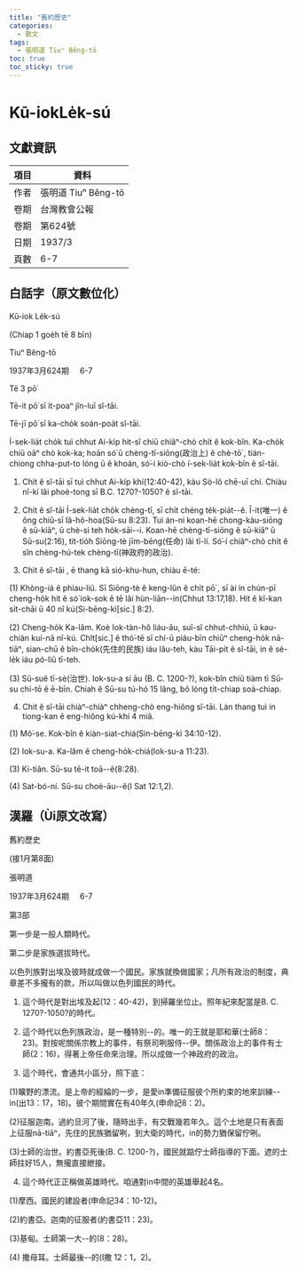 ```yaml
---
title: "舊約歷史"
categories:
  - 散文
tags:
  - 張明道 Tiuⁿ Bêng-tō
toc: true
toc_sticky: true
---
```


# Kū-iokLe̍k-sú

## 文獻資訊

| 項目 | 資料 |
|---|---|
| 作者 | 張明道 Tiuⁿ Bêng-tō |
| 卷期 | 台灣教會公報 |
| 卷期 | 第624號 |
| 日期 | 1937/3 |
| 頁數 | 6-7 |

## 白話字（原文數位化）

Kū-iok Le̍k-sú

(Chiap 1 goe̍h tē 8 bīn)

Tiuⁿ Bêng-tō

1937年3月624期     6-7

Tē 3 pō͘

Tē-it pō͘ sī it-poaⁿ jîn-luī sî-tāi.

Tē-jī pō͘ sī ka-cho̍k soán-poa̍t sî-tāi.

Í-sek-lia̍t cho̍k tuì chhut Ai-ki̍p hit-sî chiū chiâⁿ-chò chi̍t ê kok-bîn. Ka-cho̍k chiū oāⁿ chò kok-ka; hoān só͘ ū chèng-tī-siōng(政治上) ê chè-tō͘ , tián-chiong chha-put-to lóng ū ê khoán, só͘-í kiò-chò í-sek-lia̍t kok-bîn ê sî-tāi.

1. Chit ê sî-tāi sī tuì chhut Ai-ki̍p khí(12:40-42), kàu Sò-lô chē-uī chí. Chiàu nî-kí lâi phoè-tong sī B.C. 1270?-1050? ê sî-tāi.

2. Chit ê sî-tāi Í-sek-lia̍t cho̍k chèng-tī, sī chi̍t chéng te̍k-pia̍t--ê. Î-it(唯一) ê ông chiū-sī Iâ-hô-hoa(Sū-su 8:23). Tuì án-ni koan-hē chong-kàu-siōng ê sū-kiāⁿ, ū chè-si teh ho̍k-sāi--i. Koan-hē chèng-tī-siōng ê sū-kiāⁿ ū Sū-su(2:16), tit-tio̍h Siōng-tè jīm-bēng(任命) lâi tī-lí. Só͘-í chiâⁿ-chò chi̍t ê sîn chèng-hú-tek chèng-tī(神政府的政治).

3. Chit ê sî-tāi , ē thang kā sió-khu-hun, chiàu ē-té:

(1) Khòng-iá ê phiau-liû. Sī Siōng-tè ê keng-lûn ê chi̍t pō͘ , sī ài in chún-pī cheng-ho̍k hit ê só͘ iok-sok ê tē lâi hùn-liān--in(Chhut 13:17,18). Hit ê kî-kan si̍t-chāi ū 40 nî kú(Si-bēng-kì[sic.] 8:2).

(2) Cheng-ho̍k Ka-lâm. Koè Iok-tàn-hô liáu-āu, suî-sî chhut-chhiú, ū kau-chiàn kuí-nā nî-kú. Chlt[sic.] ê thó͘-tē sī chí-ū piáu-bīn chiūⁿ cheng-ho̍k nā-tiāⁿ, sian-chū ê bîn-cho̍k(先住的民族) iáu lâu-teh, kàu Tāi-pi̍t ê sî-tāi, in ê sè-le̍k iáu pó-liû tī-teh.

(3) Sū-suê tī-sè(治世). Iok-su-a sí āu (B. C. 1200-?), kok-bîn chiū tiàm tī Sū-su chí-tō ê ē-bīn. Chiah ê Sū-su tú-hó 15 lâng, bô lóng ti̍t-chiap soà-chiap.

4. Chit ê sî-tāi chiàⁿ-chiàⁿ chheng-chò eng-hiông sî-tāi. Lán thang tuì in tiong-kan ê eng-hiông kú-khí 4 miâ.

(1) Mô͘-se. Kok-bîn ê kiàn-siat-chiá(Sin-bēng-kì 34:10-12).

(2) Iok-su-a. Ka-lâm ê cheng-ho̍k-chiá(Iok-su-a 11:23).

(3) Ki-tiân. Sū-su tē-it toā--ê(8:28).

(4) Sat-bó-ní. Sū-su choè-āu--ê(I Sat 12:1,2).

## 漢羅（Ùi原文改寫）

舊約歷史

(接1月第8面)

張明道

1937年3月624期     6-7

第3部

第一步是一般人類時代。

第二步是家族選拔時代。

以色列族對出埃及彼時就成做一个國民。家族就換做國家；凡所有政治的制度，典章差不多攏有的款，所以叫做以色列國民的時代。

1. 這个時代是對出埃及起(12：40-42)，到掃羅坐位止。照年紀來配當是B. C. 1270?-1050?的時代。

2. 這个時代以色列族政治，是一種特別--的。唯一的王就是耶和華(士師8：23)。對按呢關係宗教上的事件，有祭司咧服侍--伊。關係政治上的事件有士師(2：16)，得著上帝任命來治理。所以成做一个神政府的政治。

3. 這个時代，會通共小區分，照下底：

(1)曠野的漂流。是上帝的經綸的一步，是愛in準備征服彼个所約束的地來訓練--in(出13：17，18)。彼个期間實在有40年久(申命記8：2)。

(2)征服迦南。過約旦河了後，隨時出手，有交戰幾若年久。這个土地是只有表面上征服nā-tiāⁿ，先住的民族猶留咧，到大衛的時代，in的勢力猶保留佇咧。

(3)士師的治世。約書亞死後(B. C. 1200-?)，國民就踮佇士師指導的下面。遮的士師拄好15人，無攏直接紲接。

4. 這个時代正正稱做英雄時代。咱通對in中間的英雄舉起4名。

(1)摩西。國民的建設者(申命記34：10-12)。

(2)約書亞。迦南的征服者(約書亞11：23)。

(3)基甸。士師第一大--的(8：28)。

(4) 撒母耳。士師最後--的(I撒 12：1，2)。
